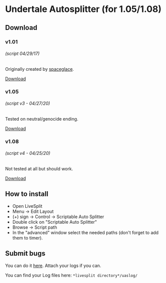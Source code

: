 # Undertale Autosplitter (for 1.05/1.08)
## Download

### v1.01
###### (script 04/29/17)
Originally created by [spaceglace](https://github.com/spaceglace).

[Download](https://raw.githubusercontent.com/antimYT/Undertale-Autosplitter/master/ut_autosplitter_v1.01.asl)

### v1.05
###### (script v3 - 04/27/20)

Tested on neutral/genocide ending.

[Download](https://raw.githubusercontent.com/antimYT/Undertale-Autosplitter/master/ut_autosplitter_v1.05_r3.asl)

### v1.08 
###### (script v4 - 04/25/20)

Not tested at all but should work.

[Download](https://raw.githubusercontent.com/antimYT/Undertale-Autosplitter/master/ut_autosplitter_v1.08_r4.asl)

## How to install
+ Open LiveSplit
+ Menu → Edit Layout
+ (+) sign → Control → Scriptable Auto Splitter
+ Double click on "Scriptable Auto Splitter"
+ Browse → Script path
+ In the "advanced" window select the needed paths (don't forget to add them to timer).

## Submit bugs
You can do it [here](https://github.com/antimYT/Undertale-Autosplitter/issues?q=). Attach your logs if you can.

You can find your Log files here: `*livesplit directory*/uaslog/`